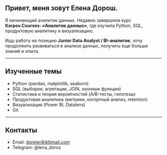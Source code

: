 ## Привет,  меня зовут Елена Дорош.

Я начинающий аналитик данных. Недавно завершила курс **Karpov.Courses: «Аналитик данных»**, где изучила Python, SQL, продуктовую аналитику и визуализацию.  

Ищу работу на позицию **Junior Data Analyst / BI-аналитик**, хочу продолжить развиваться в анализе данных, получить еще больше знаний и опыта.

---

##  Изученные темы
- Python (pandas, matplotlib, seaborn)
- SQL (выборки, агрегации, JOIN, оконные функции)
- Статистика и теория вероятностей (A/B-тесты, гипотезы)
- Продуктовая аналитика (метрики, когортный анализ, retention)
- Визуализация (Power BI, Datalens)
- Git


---

##  Контакты
- Email: dorelen84@mail.com
- Telegram: @lena_doros
